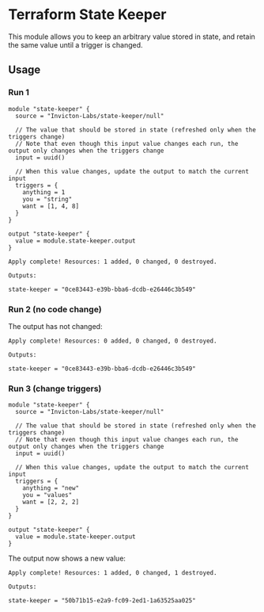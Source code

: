 # Terraform State Keeper

This module allows you to keep an arbitrary value stored in state, and retain the same value until a trigger is changed.

## Usage

### Run 1
```
module "state-keeper" {
  source = "Invicton-Labs/state-keeper/null"

  // The value that should be stored in state (refreshed only when the triggers change)
  // Note that even though this input value changes each run, the output only changes when the triggers change
  input = uuid()

  // When this value changes, update the output to match the current input
  triggers = {
    anything = 1
    you = "string"
    want = [1, 4, 8]
  }
}

output "state-keeper" {
  value = module.state-keeper.output
}
```

```
Apply complete! Resources: 1 added, 0 changed, 0 destroyed.

Outputs:

state-keeper = "0ce83443-e39b-bba6-dcdb-e26446c3b549"
```

### Run 2 (no code change)
The output has not changed:
```
Apply complete! Resources: 0 added, 0 changed, 0 destroyed.

Outputs:

state-keeper = "0ce83443-e39b-bba6-dcdb-e26446c3b549"
```

### Run 3 (change triggers)
```
module "state-keeper" {
  source = "Invicton-Labs/state-keeper/null"

  // The value that should be stored in state (refreshed only when the triggers change)
  // Note that even though this input value changes each run, the output only changes when the triggers change
  input = uuid()

  // When this value changes, update the output to match the current input
  triggers = {
    anything = "new"
    you = "values"
    want = [2, 2, 2]
  }
}

output "state-keeper" {
  value = module.state-keeper.output
}
```

The output now shows a new value:
```
Apply complete! Resources: 1 added, 0 changed, 1 destroyed.

Outputs:

state-keeper = "50b71b15-e2a9-fc09-2ed1-1a63525aa025"
```
